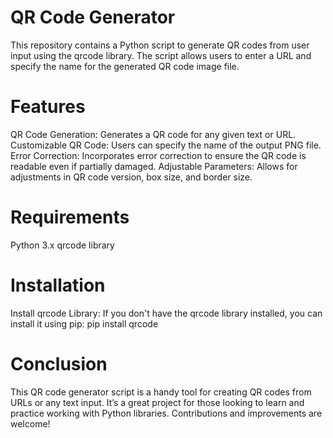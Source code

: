 # QR Code Generator
This repository contains a Python script to generate QR codes from user input using the qrcode library. The script allows users to enter a URL and specify the name for the generated QR code image file.

# Features
QR Code Generation: Generates a QR code for any given text or URL.
Customizable QR Code: Users can specify the name of the output PNG file.
Error Correction: Incorporates error correction to ensure the QR code is readable even if partially damaged.
Adjustable Parameters: Allows for adjustments in QR code version, box size, and border size.

# Requirements
Python 3.x
qrcode library

# Installation
Install qrcode Library: If you don't have the qrcode library installed, you can install it using pip: pip install qrcode

# Conclusion
This QR code generator script is a handy tool for creating QR codes from URLs or any text input. It’s a great project for those looking to learn and practice working with Python libraries. Contributions and improvements are welcome!
